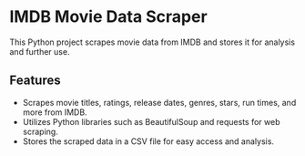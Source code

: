 # IMDB Movie Data Scraper

This Python project scrapes movie data from IMDB and stores it for analysis and further use.

## Features

- Scrapes movie titles, ratings, release dates, genres, stars, run times, and more from IMDB.
- Utilizes Python libraries such as BeautifulSoup and requests for web scraping.
- Stores the scraped data in a CSV file for easy access and analysis.
